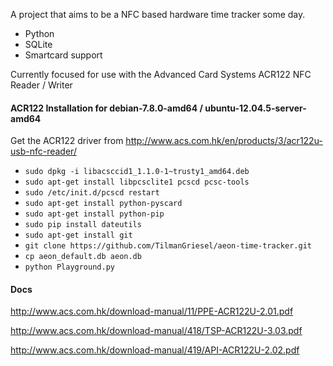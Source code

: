 A project that aims to be a NFC based hardware time tracker some day.

* Python
* SQLite
* Smartcard support

Currently focused for use with the Advanced Card Systems ACR122 NFC Reader / Writer

#### ACR122 Installation for debian-7.8.0-amd64 / ubuntu-12.04.5-server-amd64
Get the ACR122 driver from http://www.acs.com.hk/en/products/3/acr122u-usb-nfc-reader/
* ```sudo dpkg -i libacsccid1_1.1.0-1~trusty1_amd64.deb```
* ```sudo apt-get install libpcsclite1 pcscd pcsc-tools```
* ```sudo /etc/init.d/pcscd restart```
* ```sudo apt-get install python-pyscard```
* ```sudo apt-get install python-pip```
* ```sudo pip install dateutils```
* ```sudo apt-get install git```
* ```git clone https://github.com/TilmanGriesel/aeon-time-tracker.git```
* ```cp aeon_default.db aeon.db```
* ```python Playground.py```


#### Docs
http://www.acs.com.hk/download-manual/11/PPE-ACR122U-2.01.pdf

http://www.acs.com.hk/download-manual/418/TSP-ACR122U-3.03.pdf

http://www.acs.com.hk/download-manual/419/API-ACR122U-2.02.pdf
